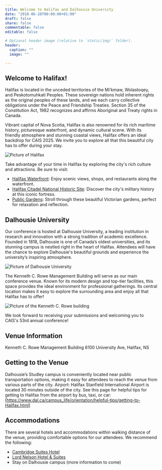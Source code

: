 ```yaml
---
title: Welcome to Halifax and Dalhousie University
date: "2018-06-28T00:00:00+01:00"
draft: false
share: false
commentable: false
editable: false

# Optional header image (relative to `static/img/` folder).
header:
  caption: ""
  image: ""

---
```

## Welcome to Halifax! 

Halifax is located in the unceded territories of the Mi’kmaw, Wolastoqey, and Peskotomuhkati Peoples. These sovereign nations hold inherent rights as the original peoples of these lands, and we each carry collective obligations under the Peace and Friendship Treaties. Section 35 of the Constitution Act, 1982 recognizes and affirms Aboriginal and Treaty rights in Canada.

Vibrant capital of Nova Scotia, Halifax is also renowned for its rich maritime history, picturesque waterfront, and dynamic cultural scene. With its friendly atmosphere and stunning coastal views, Halifax offers an ideal backdrop for CAIS 2025. We invite you to explore all that this beautiful city has to offer during your stay. 

![Picture of Halifax](/Halifax.jpg)

Take advantage of your time in Halifax by exploring the city's rich culture and attractions. Be sure to visit:
- [Halifax Waterfront](https://discoverhalifaxns.com/things-to-do/halifax-waterfront/): Enjoy scenic views, shops, and restaurants along the waterfront.
- [Halifax Citadel National Historic Site](https://www.novascotia.com/see-do/attractions/halifax-citadel-national-historic-site/1440): Discover the city's military history at this iconic fortress.
- [Public Gardens](https://www.halifaxpublicgardens.ca/): Stroll through these beautiful Victorian gardens, perfect for relaxation and reflection.

## Dalhousie University 

Our conference is hosted at Dalhousie University, a leading institution in research and innovation with a strong tradition of academic excellence. Founded in 1818, Dalhousie is one of Canada’s oldest universities, and its stunning campus is nestled right in the heart of Halifax. Attendees will have the chance to explore Dalhousie's beautiful grounds and experience the university’s inspiring atmosphere.

![Picture of Dalhousie University](/Dalhousie.jpeg)

The Kenneth C. Rowe Management Building will serve as our main conference venue. Known for its modern design and top-tier facilities, this space provides the ideal environment for professional gatherings. Its central location makes it easy to explore the surrounding area and enjoy all that Halifax has to offer!

![Picture of the Kenneth C. Rowe building](/Rowe.jpeg)

We look forward to receiving your submissions and welcoming you to CAIS's 53rd annual conference!

## Venue Information
Kenneth C. Rowe Management Building
6100 University Ave, Halifax, NS

## Getting to the Venue

Dalhousie’s Studley campus is conveniently located near public transportation options, making it easy for attendees to reach the venue from various parts of the city.
Airport: Halifax Stanfield International Airport is located 30 minutes outside of the city. See this page for helpful tips for getting to Halifax from the airport by bus, taxi, or car: [https://www.dal.ca/campus_life/orientation/helpful-tips/getting-to-Halifax.html]

## Accommodations

There are several hotels and accommodations within walking distance of the venue, providing comfortable options for our attendees. We recommend the following:
- [Cambridge Suites Hotel](https://www.cambridgesuiteshalifax.com/)
- [Lord Nelson Hotel & Suites](https://lordnelsonhotel.ca/)
- Stay on Dalhousie campus (more information to come)

